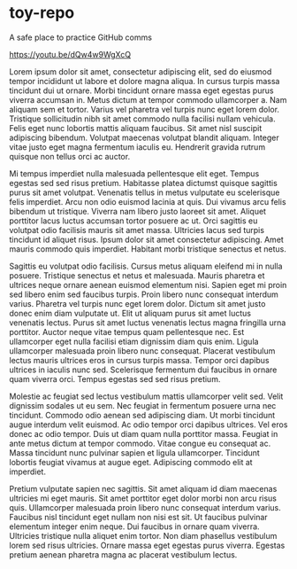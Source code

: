 # toy-repo
A safe place to practice GitHub comms

https://youtu.be/dQw4w9WgXcQ

Lorem ipsum dolor sit amet, consectetur adipiscing elit, sed do eiusmod tempor incididunt ut labore et dolore magna aliqua. In cursus turpis massa tincidunt dui ut ornare. Morbi tincidunt ornare massa eget egestas purus viverra accumsan in. Metus dictum at tempor commodo ullamcorper a. Nam aliquam sem et tortor. Varius vel pharetra vel turpis nunc eget lorem dolor. Tristique sollicitudin nibh sit amet commodo nulla facilisi nullam vehicula. Felis eget nunc lobortis mattis aliquam faucibus. Sit amet nisl suscipit adipiscing bibendum. Volutpat maecenas volutpat blandit aliquam. Integer vitae justo eget magna fermentum iaculis eu. Hendrerit gravida rutrum quisque non tellus orci ac auctor.

Mi tempus imperdiet nulla malesuada pellentesque elit eget. Tempus egestas sed sed risus pretium. Habitasse platea dictumst quisque sagittis purus sit amet volutpat. Venenatis tellus in metus vulputate eu scelerisque felis imperdiet. Arcu non odio euismod lacinia at quis. Dui vivamus arcu felis bibendum ut tristique. Viverra nam libero justo laoreet sit amet. Aliquet porttitor lacus luctus accumsan tortor posuere ac ut. Orci sagittis eu volutpat odio facilisis mauris sit amet massa. Ultricies lacus sed turpis tincidunt id aliquet risus. Ipsum dolor sit amet consectetur adipiscing. Amet mauris commodo quis imperdiet. Habitant morbi tristique senectus et netus.

Sagittis eu volutpat odio facilisis. Cursus metus aliquam eleifend mi in nulla posuere. Tristique senectus et netus et malesuada. Mauris pharetra et ultrices neque ornare aenean euismod elementum nisi. Sapien eget mi proin sed libero enim sed faucibus turpis. Proin libero nunc consequat interdum varius. Pharetra vel turpis nunc eget lorem dolor. Dictum sit amet justo donec enim diam vulputate ut. Elit ut aliquam purus sit amet luctus venenatis lectus. Purus sit amet luctus venenatis lectus magna fringilla urna porttitor. Auctor neque vitae tempus quam pellentesque nec. Est ullamcorper eget nulla facilisi etiam dignissim diam quis enim. Ligula ullamcorper malesuada proin libero nunc consequat. Placerat vestibulum lectus mauris ultrices eros in cursus turpis massa. Tempor orci dapibus ultrices in iaculis nunc sed. Scelerisque fermentum dui faucibus in ornare quam viverra orci. Tempus egestas sed sed risus pretium.

Molestie ac feugiat sed lectus vestibulum mattis ullamcorper velit sed. Velit dignissim sodales ut eu sem. Nec feugiat in fermentum posuere urna nec tincidunt. Commodo odio aenean sed adipiscing diam. Ut morbi tincidunt augue interdum velit euismod. Ac odio tempor orci dapibus ultrices. Vel eros donec ac odio tempor. Duis ut diam quam nulla porttitor massa. Feugiat in ante metus dictum at tempor commodo. Vitae congue eu consequat ac. Massa tincidunt nunc pulvinar sapien et ligula ullamcorper. Tincidunt lobortis feugiat vivamus at augue eget. Adipiscing commodo elit at imperdiet.

Pretium vulputate sapien nec sagittis. Sit amet aliquam id diam maecenas ultricies mi eget mauris. Sit amet porttitor eget dolor morbi non arcu risus quis. Ullamcorper malesuada proin libero nunc consequat interdum varius. Faucibus nisl tincidunt eget nullam non nisi est sit. Ut faucibus pulvinar elementum integer enim neque. Dui faucibus in ornare quam viverra. Ultricies tristique nulla aliquet enim tortor. Non diam phasellus vestibulum lorem sed risus ultricies. Ornare massa eget egestas purus viverra. Egestas pretium aenean pharetra magna ac placerat vestibulum lectus.
